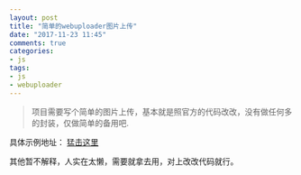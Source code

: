 ```yaml
---
layout: post
title: "简单的webuploader图片上传"
date: "2017-11-23 11:45"
comments: true
categories:
- js
tags:
- js
- webuploader
---
```


> 项目需要写个简单的图片上传，基本就是照官方的代码改改，没有做任何多的封装，仅做简单的备用吧.
<!-- more -->

具体示例地址： [猛击这里](/my/webuploader/index.html)

其他暂不解释，人实在太懒，需要就拿去用，对上改改代码就行。